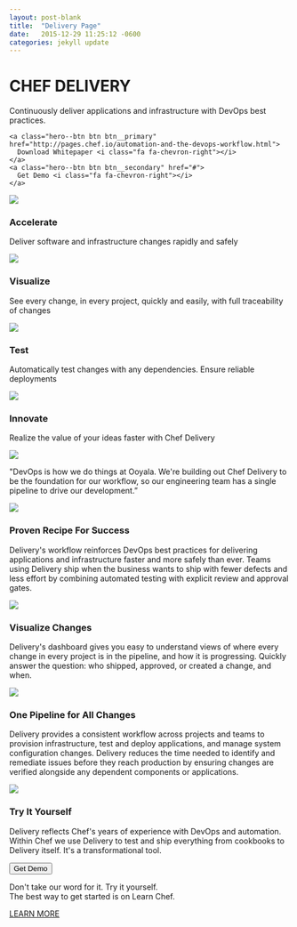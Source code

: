 ```yaml
---
layout: post-blank
title:  "Delivery Page"
date:   2015-12-29 11:25:12 -0600
categories: jekyll update
---
```


<div class="hero hero__product-page hero__delivery">
  <div class="hero--content">
    <h1>CHEF DELIVERY</h1>
    <p>
      Continuously deliver applications and infrastructure with DevOps best practices.
    </p>

    <a class="hero--btn btn btn__primary" href="http://pages.chef.io/automation-and-the-devops-workflow.html">
      Download Whitepaper <i class="fa fa-chevron-right"></i>
    </a>
    <a class="hero--btn btn btn__secondary" href="#">
      Get Demo <i class="fa fa-chevron-right"></i>
    </a>
  </div>
</div>

<div class="product-page--icons wrapper">
  <div class="wrapper--content grid grid__gutters">
    <div class="product-page--icon grid--cell">
      <img src="{{ site.baseurl }}/images/delivery/accelerate.svg">
      <h3>Accelerate</h3>
      <p>Deliver software and infrastructure changes rapidly and safely</p>
    </div>
    <div class="product-page--icon grid--cell">
      <img src="{{ site.baseurl }}/images/delivery/visualize.svg">
      <h3>Visualize</h3>
      <p>See every change, in every project, quickly and easily, with full traceability of changes</p>
    </div>
    <div class="product-page--icon grid--cell">
      <img src="{{ site.baseurl }}/images/delivery/test.svg">
      <h3>Test</h3>
      <p>Automatically test changes with any dependencies. Ensure reliable deployments</p>
    </div>
    <div class="product-page--icon grid--cell">
      <img src="{{ site.baseurl }}/images/delivery/innovate.svg">
      <h3>Innovate</h3>
      <p>Realize the value of your ideas faster with Chef Delivery</p>
    </div>
  </div>
</div>


<div class="product-page--highlight wrapper">
  <div class="wrapper--content grid grid__gutters">
    <div class="product-page--highlight--img grid--cell grid--cell__5">
      <img src="{{ site.baseurl }}/images/delivery/ooyala-white.png">
    </div>
    <div class="product-page--highlight--text grid--cell grid--cell__7">
      <p>
        "DevOps is how we do things at Ooyala. We're building out Chef Delivery to be the foundation for our workflow, so our engineering team has a single pipeline to drive our development.”
      </p>
    </div>
  </div>
</div>

<div class="product-page--section wrapper">
  <div class="wrapper--content grid grid__gutters">
    <div class="product-page--section--img grid--cell">
      <img src="{{ site.baseurl }}/images/delivery/recipe.png">
    </div>
    <div class="product-page--section--text grid--cell">
      <h3>Proven Recipe For Success</h3>
      <p>
        Delivery's workflow reinforces DevOps best practices for delivering applications and infrastructure faster and more safely than ever. Teams using Delivery ship when the business wants to ship with fewer defects and less effort by combining automated testing with explicit review and approval gates.
      </p>
    </div>
  </div>
</div>

<div class="product-page--section wrapper">
  <div class="wrapper--content grid grid__gutters">
    <div class="product-page--section--img grid--cell">
      <img src="{{ site.baseurl }}/images/delivery/visualize-screenshot.png" class="screenshot">
    </div>
    <div class="product-page--section--text grid--cell">
      <h3>Visualize Changes</h3>
      <p>
        Delivery's dashboard gives you easy to understand views of where every change in every project is in the pipeline, and how it is progressing. Quickly answer the question: who shipped, approved, or created a change, and when.
      </p>
    </div>
  </div>
</div>

<div class="product-page--section wrapper">
  <div class="wrapper--content grid grid__gutters">
    <div class="product-page--section--img grid--cell">
      <img src="{{ site.baseurl }}/images/delivery/pipeline.png">
    </div>
    <div class="product-page--section--text grid--cell">
      <h3>One Pipeline for All Changes</h3>
      <p>
        Delivery provides a consistent workflow across projects and teams to provision infrastructure, test and deploy applications, and manage system configuration changes. Delivery reduces the time needed to identify and remediate issues before they reach production by ensuring changes are verified alongside any dependent components or applications.
      </p>
    </div>
  </div>
</div>

<div class="product-page--section wrapper">
  <div class="wrapper--content">
    <div class="grid grid__gutters">
      <div class="product-page--section--img grid--cell">
        <img src="{{ site.baseurl }}/images/delivery/try-it.png">
      </div>
      <div class="product-page--section--text grid--cell">
        <h3>Try It Yourself</h3>
        <p>
          Delivery reflects Chef's years of experience with DevOps and automation. Within Chef we use Delivery to test and ship everything from cookbooks to Delivery itself. It's a transformational tool.
        </p>
      </div>
    </div>
    <div class="btn-wrapper">
      <button class="btn btn__outline">
        Get Demo <i class="fa fa-chevron-right"></i>
      </button>
    </div>
  </div>
</div>

<div class="product-page--cta wrapper">
  <div class="wrapper--content">
    <p>
      Don't take our word for it. Try it yourself.
      <br> The best way to get started is on Learn Chef.
    </p>
    <a class="btn btn__outline__inverted" href="https://learn.chef.io/tutorials/#build-a-delivery-pipeline">LEARN MORE <i class="fa fa-chevron-right"></i></a>
  </div>
</div>
